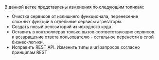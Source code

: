 В данной ветке представлены изменения по следующим топикам:
- Очистка сервисов от излишнего функционала, перенесение сложных функций в отдельные сервисы агрегаторы.
- Создать новый репозиторий из исходного кода
- Оставить в контроллерах только вызов соответствующих сервисов и возвращение ответа пользователю - остальное перенести в слой бизнес-логики.
- Исправить REST API. Изменить типы и url запросов согласно принципам REST 
